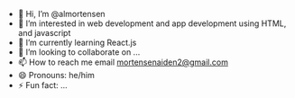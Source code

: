 - 👋 Hi, I’m @almortensen
- 👀 I’m interested in web development and app development using HTML, and javascript
- 🌱 I’m currently learning React.js
- 💞️ I’m looking to collaborate on ...
- 📫 How to reach me email	mortensenaiden2@gmail.com
- 😄 Pronouns: he/him
- ⚡ Fun fact: ...

<!---
almortensen/almortensen is a ✨ special ✨ repository because its `README.md` (this file) appears on your GitHub profile.
You can click the Preview link to take a look at your changes.
--->
